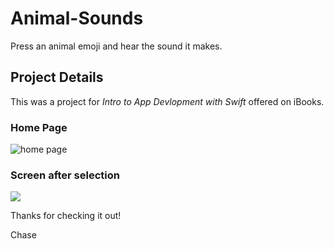 # Animal-Sounds
Press an animal emoji and hear the sound it makes.

## Project Details
This was a project for *Intro to App Devlopment with Swift* offered on iBooks.

### Home Page
![home page](https://farm1.staticflickr.com/809/27215533758_460f8415b5_z.jpg)

### Screen after selection
![](https://farm1.staticflickr.com/820/40378639524_f9779fd0c0.jpg)

Thanks for checking it out!

Chase
